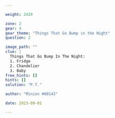 ```yaml
---

weight: 2420

zone: 2
gear: 4
gear_theme: "Things That Go Bump in the Night"
question: 2

image_path: ""
clue: |
  Things That Go Bump In The Night:  
  1. Fridge  
  2. Chandelier  
  3. Baby
free_hints: []
hints: []
solution: "P.T."

author: "Minion #00143"

date: 2023-09-01

---
```


